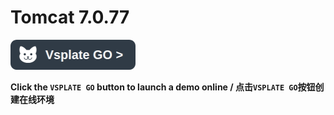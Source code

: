 # Tomcat 7.0.77

<a href="https://www.vsplate.com/?docker-compose=https://github.com/vsplate/dcenvs/tomcat/7.0.77"><img alt="VSPLATE GO" src="https://raw.githubusercontent.com/vsplate/images/master/vsgo_btn.png" width="200px"></a>

**Click the `VSPLATE GO` button to launch a demo online / 点击`VSPLATE GO`按钮创建在线环境**